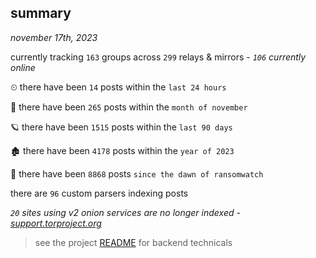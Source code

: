 
## summary
_november 17th, 2023_

currently tracking `163` groups across `299` relays & mirrors - _`106` currently online_

⏲ there have been `14` posts within the `last 24 hours`

🦈 there have been `265` posts within the `month of november`

🪐 there have been `1515` posts within the `last 90 days`

🏚 there have been `4178` posts within the `year of 2023`

🦕 there have been `8868` posts `since the dawn of ransomwatch`

there are `96` custom parsers indexing posts

_`20` sites using v2 onion services are no longer indexed - [support.torproject.org](https://support.torproject.org/onionservices/v2-deprecation/)_

> see the project [README](https://github.com/joshhighet/ransomwatch#ransomwatch--) for backend technicals
